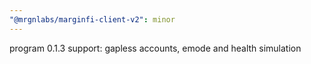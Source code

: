 ```yaml
---
"@mrgnlabs/marginfi-client-v2": minor
---
```


program 0.1.3 support: gapless accounts, emode and health simulation
